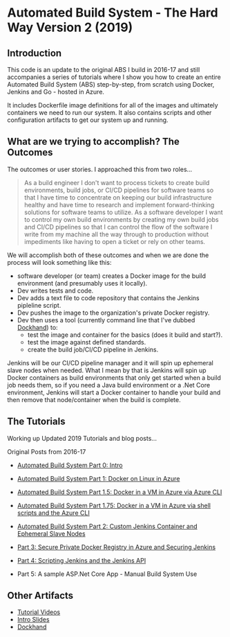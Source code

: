 # Automated Build System - The Hard Way Version 2 (2019)

## Introduction

This code is an update to the original ABS I build in 2016-17 and still accompanies a series of tutorials where I show you how to create an entire Automated Build System (ABS) step-by-step, from scratch using Docker, Jenkins and Go - hosted in Azure.

It includes Dockerfile image definitions for all of the images and ultimately containers we need to run our system. It also contains scripts and other configuration artifacts to get our system up and running.

## What are we trying to accomplish? The Outcomes

The outcomes or user stories. I approached this from two roles...

>As a build engineer I don't want to process tickets to create build environments, build jobs, or CI/CD pipelines for software teams so that I have time to concentrate on keeping our build infrastructure healthy and have time to research and implement forward-thinking solutions for software teams to utilize.
>As a software developer I want to control my own build environments by creating my own build jobs and CI/CD pipelines so that I can control the flow of the software I write from my machine all the way through to production without impediments like having to open a ticket or rely on other teams.

We will accomplish both of these outcomes and when we are done the process will look something like this:

* software developer (or team) creates a Docker image for the build environment (and presumably uses it locally).
* Dev writes tests and code.
* Dev adds a text file to code repository that contains the Jenkins pipleline script.
* Dev pushes the image to the organization's private Docker registry.
* Dev then uses a tool (currently command line that I've dubbed [Dockhand](https://github.com/stevebargelt/Dockhand)) to:
	* test the image and container for the basics (does it build and start?).
	* test the image against defined standards.
	* create the build job/CI/CD pipeline in Jenkins.

Jenkins will be our CI/CD pipeline manager and it will spin up ephemeral slave nodes when needed. What I mean by that is Jenkins will spin up Docker containers as build environments that only get started when a build job needs them, so if you need a Java build environment or a .Net Core environment, Jenkins will start a Docker container to handle your build and then remove that node/container when the build is complete.

## The Tutorials

Working up Updated 2019 Tutorials and blog posts...


Original Posts from 2016-17
* [Automated Build System Part 0: Intro](http://bargelt.com/blog/2016/10/06/automated-build-system-docker-jenkins-azure-go-intro/)
* [Automated Build System Part 1: Docker on Linux in Azure](http://bargelt.com/blog/2016/10/07/automated-build-system-docker-in-azure/
)
* [Automated Build System Part 1.5: Docker in a VM in Azure via Azure CLI](http://bargelt.com/blog/2016/11/01/build-system-azure-cli/)
* [Automated Build System Part 1.75: Docker in a VM in Azure via shell scripts and the Azure CLI](http://bargelt.com/blog/2016/11/28/abs-azure-docker-vm-setup-scripts/) 
* [Automated Build System Part 2: Custom Jenkins Container and Ephemeral Slave Nodes](http://bargelt.com/blog/2016/10/31/automated-build-system-part-custom-containers/)
* [Part 3: Secure Private Docker Registry in Azure and Securing Jenkins](http://bargelt.com/blog/2016/12/05/build-system-secure-docker-registry-in-azure/)
* [Part 4: Scripting Jenkins and the Jenkins API](http://bargelt.com/blog/2017/03/27/abs-04-scripting-jenkins/)

* Part 5: A sample ASP.Net Core App - Manual Build System Use

## Other Artifacts
* [Tutorial Videos](http://sbarg.me/ABS-tuts)
* [Intro Slides](http://sbarg.me/ABS-slides)
* [Dockhand](https://github.com/stevebargelt/Dockhand)
